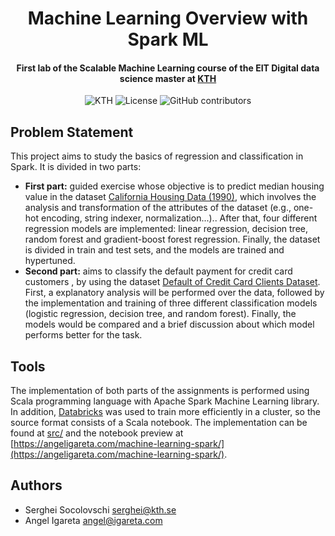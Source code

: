 <h1 align="center">Machine Learning Overview with Spark ML</h1>
<h4 align="center">First lab of the Scalable Machine Learning course of the EIT Digital data science master at <a href="https://www.kth.se/en">KTH</a></h4>

<p align="center">
  <img alt="KTH" src="https://img.shields.io/badge/EIT%20Digital-KTH-%231954a6?style=flat-square" />  
  <img alt="License" src="https://img.shields.io/github/license/angeligareta/machine-learning-spark?style=flat-square" />
  <img alt="GitHub contributors" src="https://img.shields.io/github/contributors/angeligareta/machine-learning-spark?style=flat-square" />
</p>

## Problem Statement
This project aims to study the basics of regression and classification in Spark. It is divided in two parts:
- **First part:** guided exercise whose objective is to predict median housing value in the dataset [California Housing Data (1990)](https://www.kaggle.com/harrywang/housing), 
which involves the analysis and transformation of the attributes of the dataset (e.g., one-hot encoding, string indexer, normalization...).. After that, four different regression models
are implemented: linear regression, decision tree, random forest and gradient-boost forest regression. Finally, the dataset is divided in train and test sets, and the models are trained and hypertuned.
- **Second part:** aims to classify the default payment for credit card customers , by using the dataset [Default of Credit Card Clients Dataset](https://www.kaggle.com/uciml/default-of-credit-card-clients-dataset).
First, a explanatory analysis will be performed over the data, followed by the implementation and training of three different classification models (logistic regression, decision tree, and random forest). Finally,
the models would be compared and a brief discussion about which model performs better for the task.

## Tools
The implementation of both parts of the assignments is performed using Scala programming language with Apache Spark Machine Learning library. In addition, [Databricks](https://community.cloud.databricks.com/) was used
to train more efficiently in a cluster, so the source format consists of a Scala notebook. The implementation can be found at [src/](src/) and the notebook preview at [https://angeligareta.com/machine-learning-spark/](https://angeligareta.com/machine-learning-spark/). 

## Authors
- Serghei Socolovschi [serghei@kth.se](mailto:serghei@kth.se)
- Angel Igareta [angel@igareta.com](mailto:angel@igareta.com)
